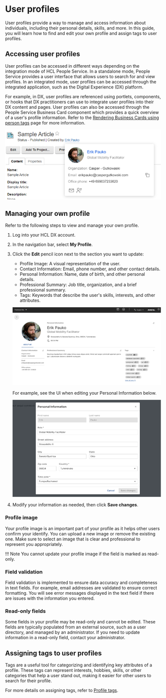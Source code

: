 # User profiles

User profiles provide a way to manage and access information about individuals, including their personal details, skills, and more. In this guide, you will learn how to find and edit your own profile and assign tags to user profiles.


## Accessing user profiles

User profiles can be accessed in different ways depending on the integration mode of HCL People Service. In a standalone mode, People Service provides a user interface that allows users to search for and view profiles. In an integrated mode, user profiles can be accessed through the integrated application, such as the Digital Experience (DX) platform.

For example, in DX, user profiles are referenced using portlets, components, or hooks that DX practitioners can use to integrate user profiles into their DX content and pages. User profiles can also be accessed through the People Service Business Card component which provides a quick overview of a user's profile information. Refer to the [Rendering Business Cards using person tags](../integration/rendering_business_card_person_tag.md) page for more information.

![Person link and business card - Example](./img/person-link-business-card.png)

## Managing your own profile

Refer to the following steps to view and manage your own profile.

1. Log into your HCL DX account.

2. In the navigation bar, select **My Profile**.

3. Click the **Edit** pencil icon next to the section you want to update:
    - Profile Image: A visual representation of the user.
    - Contact Information: Email, phone number, and other contact details.
    - Personal Information: Name, date of birth, and other personal details.
    - Professional Summary: Job title, organization, and a brief professional summary.
    - Tags: Keywords that describe the user's skills, interests, and other attributes.

    ![Profile Page - Example Profile](./img/profile-page.png)

    For example, see the UI when editing your Personal Information below.

    ![Profile Page - Edit Profile](./img/profile-page-edit-profile.png)

4. Modify your information as needed, then click **Save changes**.

### Profile image

Your profile image is an important part of your profile as it helps other users confirm your identify. You can upload a new image or remove the existing one. Make sure to select an image that is clear and professional to represent you appropriately.

!!! Note
    You cannot update your profile image if the field is marked as read-only.

### Field validation

Field validation is implemented to ensure data accuracy and completeness in text fields. For example, email addresses are validated to ensure correct formatting. You will see error messages displayed in the text field if there are issues with the information you entered.

### Read-only fields

Some fields in your profile may be read-only and cannot be edited. These fields are typically populated from an external source, such as a user directory, and managed by an administrator. If you need to update information in a read-only field, contact your administrator.

## Assigning tags to user profiles

Tags are a useful tool for categorizing and identifying key attributes of a profile. These tags can represent interests, hobbies, skills, or other categories that help a user stand out, making it easier for other users to search for their profile.

For more details on assigning tags, refer to [Profile tags](./people_profile_tags.md).

